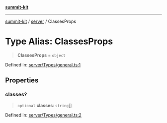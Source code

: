 [**summit-kit**](../../README.md)

***

[summit-kit](../../modules.md) / [server](../README.md) / ClassesProps

# Type Alias: ClassesProps

> **ClassesProps** = `object`

Defined in: [server/Types/general.ts:1](https://github.com/andrewgremlich/summit-kit/blob/83ca293511d499b2ad451ed0dabcf376bf6e5f0d/src/react/server/Types/general.ts#L1)

## Properties

### classes?

> `optional` **classes**: `string`[]

Defined in: [server/Types/general.ts:2](https://github.com/andrewgremlich/summit-kit/blob/83ca293511d499b2ad451ed0dabcf376bf6e5f0d/src/react/server/Types/general.ts#L2)
